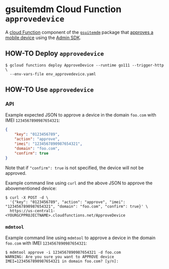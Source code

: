 # gsuitemdm Cloud Function `approvedevice` #

A [cloud Function](https://cloud.google.com/functions/) component of the [`gsuitemdm`](https://github.com/rickt/gsuitemdm) package that [approves a mobile device](https://developers.google.com/admin-sdk/directory/v1/reference/mobiledevices/action) using the [Admin SDK](https://developers.google.com/admin-sdk).

## HOW-TO Deploy `approvedevice` ##
```
$ gcloud functions deploy ApproveDevice --runtime go111 --trigger-http \
  --env-vars-file env_approvedevice.yaml
```

## HOW-TO Use `approvedevice` ##

### API ###
Example expected JSON to approve a device in the domain `foo.com` with IMEI `1234567890987654321`:
```json
{
	"key": "0123456789",
	"action": "approve",
	"imei": "1234567890987654321",
	"domain": "foo.com",
	"confirm": true
}
```

Note that if `"confirm": true` is not specified, the device will not be approved. 

Example command line using `curl` and the above JSON to approve the abovementioned device:

```
$ curl -X POST -d \
  '{"key": "0123456789", "action": "approve", "imei": "1234567890987654321", "domain": "foo.com", "confirm": true}' \
  https://us-central1-<YOURGCPPROJECTNAME>.cloudfunctions.net/ApproveDevice
```

### `mdmtool` ##
Example command line using `mdmtool` to approve a device in the domain `foo.com` with IMEI `1234567890987654321`:
```
$ mdmtool approve -i 1234567890987654321 -d foo.com
WARNING: Are you sure you want to APPROVE device IMEI=1234567890987654321 in domain foo.com? [y/n]: 
```
